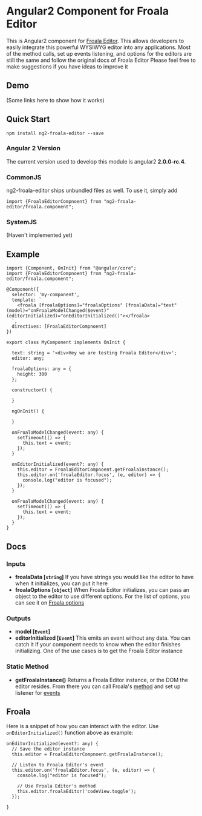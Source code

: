 # Angular2 Component for Froala Editor

This is Angular2 component for [Froala Editor](https://github.com/froala/wysiwyg-editor). This allows developers
to easily integrate this powerful WYSIWYG editor into any applications.
Most of the method calls, set up events listening, and options for the editors are still the same and follow the original docs of Froala Editor
Please feel free to make suggestions if you have ideas to improve it

## Demo

(Some links here to show how it works)

## Quick Start

```
npm install ng2-froala-editor --save
```

### Angular 2 Version

The current version used to develop this module is angular2 **2.0.0-rc.4**.

### CommonJS

ng2-froala-editor ships unbundled files as well. To use it, simply add
```
import {FroalaEditorCompnoent} from "ng2-froala-editor/froala.component";
```

### SystemJS

(Haven't implemented yet)

## Example

```
import {Component, OnInit} from "@angular/core";
import {FroalaEditorCompnoent} from "ng2-froala-editor/froala.component";

@Component({
  selector: 'my-component',
  template: `
    <froala [froalaOptions]="froalaOptions" [froalaData]="text" (model)="onFroalaModelChanged($event)" (editorInitialized)="onEditorInitialized()"></froala>
  `,
  directives: [FroalaEditorCompnoent]
})

export class MyComponent implements OnInit {

  text: string = '<div>Hey we are testing Froala Editor</div>';
  editor: any;

  froalaOptions: any = {
    height: 300
  };

  constructor() {

  }

  ngOnInit() {

  }

  onFroalaModelChanged(event: any) {
    setTimeout(() => {
      this.text = event;
    });
  }

  onEditorInitialized(event?: any) {
    this.editor = FroalaEditorCompnoent.getFroalaInstance();
    this.editor.on('froalaEditor.focus', (e, editor) => {
      console.log("editor is focused");
    });
  }

  onFroalaModelChanged(event: any) {
    setTimeout(() => {
      this.text = event;
    });
  }
}
```

## Docs

### Inputs
* **froalaData [`string`]** If you have strings you would like the editor to have when it initializes, you can put it here
* **froalaOptions [`object`]** When Froala Editor initializes, you can pass an object to the editor to use different options. 
For the list of options, you can see it on [Froala options](https://www.froala.com/wysiwyg-editor/docs/options)

### Outputs
* **model [`Event`]**
* **editorInitialized [`Event`]** This emits an event without any data. You can catch it if your component needs to know when the editor finishes initializing.
One of the use cases is to get the Froala Editor instance

### Static Method
* **getFroalaInstance()** Returns a Froala Editor instance, or the DOM the editor resides. From there you can call Froala's [method](https://www.froala.com/wysiwyg-editor/docs/methods) and set up listener for [events](https://www.froala.com/wysiwyg-editor/docs/events)

## Froala
Here is a snippet of how you can interact with the editor. 
Use `onEditorInitialized()` function above as example:
```
onEditorInitialized(event?: any) {
  // Save the editor instance
  this.editor = FroalaEditorCompnoent.getFroalaInstance();

  // Listen to Froala Editor's event
  this.editor.on('froalaEditor.focus', (e, editor) => {
    console.log("editor is focused");

    // Use Froala Editor's method
    this.editor.froalaEditor('codeView.toggle');
  });

}
```